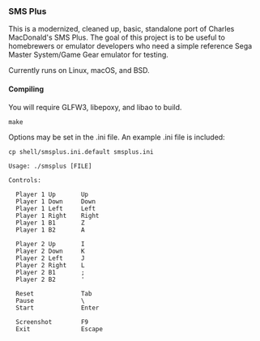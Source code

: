 ### SMS Plus
This is a modernized, cleaned up, basic, standalone port of
Charles MacDonald's SMS Plus. The goal of this project is to be useful
to homebrewers or emulator developers who need a simple reference
Sega Master System/Game Gear emulator for testing.

Currently runs on Linux, macOS, and BSD.

#### Compiling
You will require GLFW3, libepoxy, and libao to build.
```
make
```
Options may be set in the .ini file. An example .ini file is included:
```
cp shell/smsplus.ini.default smsplus.ini
```
```
Usage: ./smsplus [FILE]

Controls:

  Player 1 Up       Up
  Player 1 Down     Down
  Player 1 Left     Left
  Player 1 Right    Right
  Player 1 B1       Z
  Player 1 B2       A

  Player 2 Up       I
  Player 2 Down     K
  Player 2 Left     J
  Player 2 Right    L
  Player 2 B1       ;
  Player 2 B2       '

  Reset             Tab
  Pause             \
  Start             Enter

  Screenshot        F9
  Exit              Escape
```
